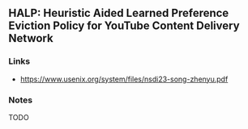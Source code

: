 ## HALP: Heuristic Aided Learned Preference Eviction Policy for YouTube Content Delivery Network

### Links

* https://www.usenix.org/system/files/nsdi23-song-zhenyu.pdf

### Notes

TODO

